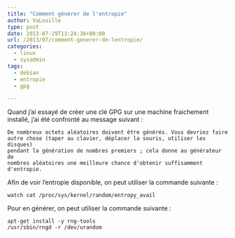 ```yaml
---
title: "Comment générer de l'entropie"
author: VaLouille
type: post
date: 2013-07-29T13:24:38+00:00
url: /2013/07/comment-generer-de-lentropie/
categories:
  - linux
  - sysadmin
tags:
  - debian
  - entropie
  - gpg

---
```

Quand j&rsquo;ai essayé de créer une clé GPG sur une machine fraichement installé, j&rsquo;ai été confronté au message suivant :

```
De nombreux octets aléatoires doivent être générés. Vous devriez faire
autre chose (taper au clavier, déplacer la souris, utiliser les disques)
pendant la génération de nombres premiers ; cela donne au générateur de
nombres aléatoires une meilleure chance d'obtenir suffisamment d'entropie.
```

Afin de voir l&rsquo;entropie disponible, on peut utiliser la commande suivante :

```
watch cat /proc/sys/kernel/random/entropy_avail
```

Pour en générer, on peut utiliser la commande suivante :

```
apt-get install -y rng-tools
/usr/sbin/rngd -r /dev/urandom
```
